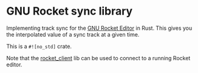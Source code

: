 # GNU Rocket sync library

Implementing track sync for the [GNU Rocket Editor][rocket] in Rust. This gives
you the interpolated value of a sync track at a given time.

This is a `#![no_std]` crate.

Note that the [rocket_client] lib can be used to connect to a running Rocket
editor.

[rocket]: https://github.com/emoon/rocket
[rocket_client]: https://github.com/plazma-tool/rocket_client
